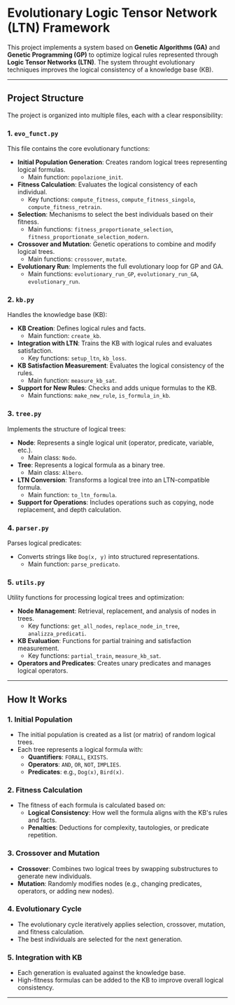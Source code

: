 # Evolutionary Logic Tensor Network (LTN) Framework

This project implements a system based on **Genetic Algorithms (GA)** and **Genetic Programming (GP)** to optimize logical rules represented through **Logic Tensor Networks (LTN)**. The system throught evolutionary techniques improves the logical consistency of a knowledge base (KB).

---

## Project Structure

The project is organized into multiple files, each with a clear responsibility:

### 1. **`evo_funct.py`**
This file contains the core evolutionary functions:
- **Initial Population Generation**: Creates random logical trees representing logical formulas.
  - Main function: `popolazione_init`.
- **Fitness Calculation**: Evaluates the logical consistency of each individual.
  - Key functions: `compute_fitness`, `compute_fitness_singolo`, `compute_fitness_retrain`.
- **Selection**: Mechanisms to select the best individuals based on their fitness.
  - Main functions: `fitness_proportionate_selection`, `fitness_proportionate_selection_modern`.
- **Crossover and Mutation**: Genetic operations to combine and modify logical trees.
  - Main functions: `crossover`, `mutate`.
- **Evolutionary Run**: Implements the full evolutionary loop for GP and GA.
  - Main functions: `evolutionary_run_GP`, `evolutionary_run_GA`, `evolutionary_run`.

### 2. **`kb.py`**
Handles the knowledge base (KB):
- **KB Creation**: Defines logical rules and facts.
  - Main function: `create_kb`.
- **Integration with LTN**: Trains the KB with logical rules and evaluates satisfaction.
  - Key functions: `setup_ltn`, `kb_loss`.
- **KB Satisfaction Measurement**: Evaluates the logical consistency of the rules.
  - Main function: `measure_kb_sat`.
- **Support for New Rules**: Checks and adds unique formulas to the KB.
  - Main functions: `make_new_rule`, `is_formula_in_kb`.

### 3. **`tree.py`**
Implements the structure of logical trees:
- **Node**: Represents a single logical unit (operator, predicate, variable, etc.).
  - Main class: `Nodo`.
- **Tree**: Represents a logical formula as a binary tree.
  - Main class: `Albero`.
- **LTN Conversion**: Transforms a logical tree into an LTN-compatible formula.
  - Main function: `to_ltn_formula`.
- **Support for Operations**: Includes operations such as copying, node replacement, and depth calculation.

### 4. **`parser.py`**
Parses logical predicates:
- Converts strings like `Dog(x, y)` into structured representations.
  - Main function: `parse_predicato`.

### 5. **`utils.py`**
Utility functions for processing logical trees and optimization:
- **Node Management**: Retrieval, replacement, and analysis of nodes in trees.
  - Key functions: `get_all_nodes`, `replace_node_in_tree`, `analizza_predicati`.
- **KB Evaluation**: Functions for partial training and satisfaction measurement.
  - Key functions: `partial_train`, `measure_kb_sat`.
- **Operators and Predicates**: Creates unary predicates and manages logical operators.

---

## How It Works

### 1. **Initial Population**
- The initial population is created as a list (or matrix) of random logical trees.
- Each tree represents a logical formula with:
  - **Quantifiers**: `FORALL`, `EXISTS`.
  - **Operators**: `AND`, `OR`, `NOT`, `IMPLIES`.
  - **Predicates**: e.g., `Dog(x)`, `Bird(x)`.

### 2. **Fitness Calculation**
- The fitness of each formula is calculated based on:
  - **Logical Consistency**: How well the formula aligns with the KB's rules and facts.
  - **Penalties**: Deductions for complexity, tautologies, or predicate repetition.

### 3. **Crossover and Mutation**
- **Crossover**: Combines two logical trees by swapping substructures to generate new individuals.
- **Mutation**: Randomly modifies nodes (e.g., changing predicates, operators, or adding new nodes).

### 4. **Evolutionary Cycle**
- The evolutionary cycle iteratively applies selection, crossover, mutation, and fitness calculation.
- The best individuals are selected for the next generation.

### 5. **Integration with KB**
- Each generation is evaluated against the knowledge base.
- High-fitness formulas can be added to the KB to improve overall logical consistency.

---



